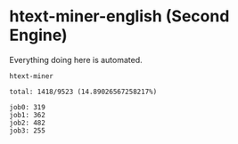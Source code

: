 # htext-miner-english (Second Engine)

Everything doing here is automated.

```
htext-miner

total: 1418/9523 (14.89026567258217%)

job0: 319
job1: 362
job2: 482
job3: 255
```